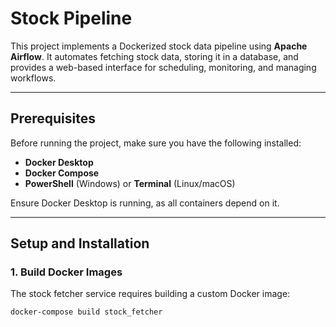 # Stock Pipeline

This project implements a Dockerized stock data pipeline using **Apache Airflow**. It automates fetching stock data, storing it in a database, and provides a web-based interface for scheduling, monitoring, and managing workflows.

---

## Prerequisites

Before running the project, make sure you have the following installed:

- **Docker Desktop**  
- **Docker Compose**  
- **PowerShell** (Windows) or **Terminal** (Linux/macOS)  

Ensure Docker Desktop is running, as all containers depend on it.

---

## Setup and Installation

### 1. Build Docker Images

The stock fetcher service requires building a custom Docker image:

```powershell
docker-compose build stock_fetcher
